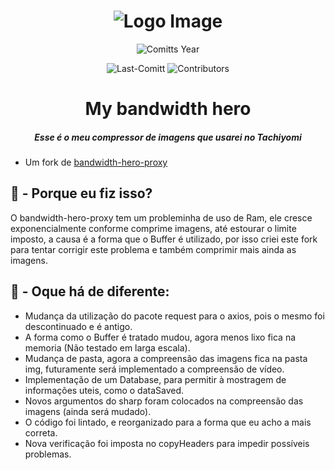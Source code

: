 <div align="center">

# ![Logo Image](https://raw.githubusercontent.com/ayastreb/bandwidth-hero/master/src/assets/logo.png)

![Comitts Year](https://img.shields.io/github/commit-activity/y/Ashu11-A/my-bandwidth-hero?colorA=302D41&colorB=f9e2af&style=for-the-badge)

![Last-Comitt](https://img.shields.io/github/last-commit/Ashu11-A/my-bandwidth-hero?style=for-the-badge&colorA=302D41&colorB=b4befe)
![Contributors](https://img.shields.io/github/contributors-anon/Ashu11-A/my-bandwidth-hero?style=for-the-badge&colorA=302D41&colorB=b4befe)

<!--
[![CodeFactor](https://www.codefactor.io/repository/github/Ashu11-A/my-bandwidth-hero/badge?style=for-the-badge&colorA=302D41&colorB=b4befe)](https://www.codefactor.io/repository/github/Ashu11-A/my-bandwidth-hero)
-->

</div>

<h1 align="center">My bandwidth hero</h1>
<h5 align="center">
    <strong>
        Esse é o meu compressor de imagens que usarei no Tachiyomi
    </strong>
</h5>

- Um fork de [bandwidth-hero-proxy](https://github.com/ayastreb/bandwidth-hero-proxy)

## 🤔 - Porque eu fiz isso?
O bandwidth-hero-proxy tem um probleminha de uso de Ram, ele cresce exponencialmente conforme comprime imagens, até estourar o limite imposto, a causa é a forma que o Buffer é utilizado, por isso criei este fork para tentar corrigir este problema e também comprimir mais ainda as imagens.

## 📝 - Oque há de diferente:

- Mudança da utilização do pacote request para o axios, pois o mesmo foi descontinuado e é antigo.
- A forma como o Buffer é tratado mudou, agora menos lixo fica na memoria (Não testado em larga escala).
- Mudança de pasta, agora a compreensão das imagens fica na pasta img, futuramente será implementado a compreensão de vídeo.
- Implementação de um Database, para permitir à mostragem de informações uteis, como o dataSaved.
- Novos argumentos do sharp foram colocados na compreensão das imagens (ainda será mudado).
- O código foi lintado, e reorganizado para a forma que eu acho a mais correta.
- Nova verificação foi imposta no copyHeaders para impedir possíveis problemas.
